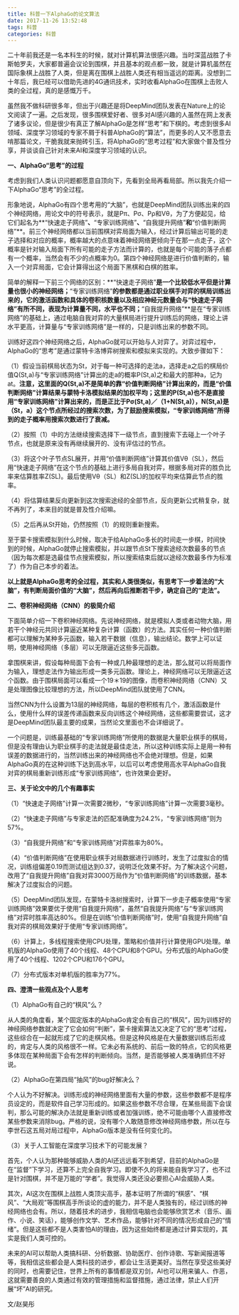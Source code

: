 ```yaml
---
title: 科普一下AlphaGo的论文算法
date: 2017-11-26 13:52:48
tags: 科普
categories: 科普
---
```


二十年前我还是一名本科生的时候，就对计算机算法很感兴趣。当时深蓝战胜了卡斯帕罗夫，大家都普遍会议论到围棋，并且基本的观点都一致，就是计算机虽然在国际象棋上战胜了人类，但是离在围棋上战胜人类还有相当遥远的距离。没想到二十年后，我已经可以借助先进的4G通讯技术，实时收看AlphaGo在围棋上击败人类的全过程，真的是感慨万千。

虽然我不做科研很多年，但出于兴趣还是将DeepMind团队发表在Nature上的论文阅读了一遍。之后发现，很多围棋爱好者、很多对AI感兴趣的人虽然在网上发表了诸多议论，但是很少有真正了解AlphaGo是怎样“思考”和下棋的。考虑到很多AI领域、深度学习领域的专家不屑于科普AlphaGo的“算法”，而更多的人又不愿意去啃那篇论文，干脆我就来抛砖引玉，将AlphaGo的“思考过程”和大家做个普及性分享，并谈谈自己针对未来AI和深度学习领域的认识。

**一、AlphaGo“思考”的过程**

考虑到我们人类认识问题都愿意自顶向下，先看到全局再看局部。所以我先介绍一下AlphaGo“思考”的全过程。

形象地说，AlphaGo有四个思考用的“大脑”，也就是DeepMind团队训练出来的四个神经网络，用论文中的符号表示，就是Pπ、Pσ、Pρ和Vθ，为了方便起见，给它们起名为**“快速走子网络”**、**“专家训练网络”**、**“自我提升网络”**和**“价值判断网络”**。前三个神经网络都以当前围棋对弈局面为输入，经过计算后输出可能的走子选择和对应的概率，概率越大的点意味着神经网络更倾向于在那一点走子，这个概率是针对输入局面下所有可能的走子方法而计算的，也就是每个可能的落子点都有一个概率，当然会有不少的点概率为0。第四个神经网络是进行价值判断的，输入一个对弈局面，它会计算得出这个局面下黑棋和白棋的胜率。

简单的解释一下前三个网络的区别：**“快速走子网络”**是一个比较低水平但是计算量也很小的神经网络；**“专家训练网络”**的参数都是通过职业棋手对弈的棋局训练出来的，它的激活函数和具体的卷积核数量以及相应神经元数量会与“快速走子网络”有所不同，表现为计算量不同，水平也不同；**“自我提升网络”**是在“专家训练网络”的基础上，通过电脑自我对弈的大量棋局进行提升训练后的网络，理论上讲水平更高，计算量与“专家训练网络”是一样的，只是训练出来的参数不同。

训练好这四个神经网络之后，AlphaGo就可以开始与人对弈了。对弈过程中，AlphaGo的“思考”是通过蒙特卡洛博弈树搜索和模拟来实现的。大致步骤如下：

（1）假设当前棋局状态为St，对于每一种可选择的走法a，选择走a之后的棋局价值Q(St,a)与“专家训练网络”计算出的走a的概率P(St,a)之和最大的那种a，记为at。**注意，这里面的Q(St,a)不是简单的靠“价值判断网络”计算出来的，而是“价值判断网络”计算结果与蒙特卡洛模拟结果的加权平均；这里的P(St,a)也不是直接用“专家训练网络”计算出来的，而是正比于Pσ(St,a)／（1+N(St,a)），N(St,a)是（St，a）这个节点所经过的搜索次数，为了鼓励搜索模拟，“专家训练网络”所得到的走子概率用搜索次数进行了衰减。**

（2）按照（1）中的方法继续搜索选择下一级节点，直到搜索下去碰上一个叶子节点，也就是原来没有再继续展开的、没有评估过的节点。

（3）将这个叶子节点SL展开，并用“价值判断网络”计算其价值Vθ（SL），然后用“快速走子网络”在这个节点的基础上进行多局自我对弈，根据多局对弈的胜负比率来估算胜率Z(SL)。最后使用Vθ（SL）和Z(SL)的加权平均来估算此节点的胜率。

（4）将估算结果反向更新到这次搜索途经的全部节点，反向更新公式稍复杂，就不再列了，本来目的就是普及性介绍嘛。

（5）之后再从St开始，仍然按照（1）的规则重新搜索。

至于蒙卡搜索模拟到什么时候，取决于给AlphaGo多长的时间走一步棋，时间快到的时候，AlphaGo就停止搜索模拟，并以跟节点St下搜索途经次数最多的节点（因为每次都是选最佳节点搜索模拟，所以搜索结束后就以途经次数最多作为标准了）作为自己本步的着法。

**以上就是AlphaGo思考的全过程，其实和人类很类似，有思考下一步着法的“大脑”，有判断局面价值的“大脑”，然后再向后推断若干步，确定自己的“走法”。**

**二、卷积神经网络（CNN）的极简介绍**

下面简单介绍一下卷积神经网络。先说神经网络，就是模拟人类或者动物大脑，用若干个神经元共同计算逼近某种复杂计算（函数）的方法。其实任何一种价值判断都可以理解为某种多元函数，输入若干数据（信息），输出结论。数学上可以证明，使用神经网络（多层）可以无限逼近这些多元函数。

拿围棋来讲，假设每种局面下会有一种或几种最理想的走法，那么就可以将局面作为输入，理想走法作为输出形成一类多元函数。理论上，神经网络可以无限逼近这个函数。由于围棋局面可以看成一个19＊19的图像，而卷积神经网络（CNN）又是处理图像比较理想的方法，所以DeepMind团队就使用了CNN。

当然CNN为什么设置为13层的神经网络，每层的卷积核有几个，激活函数是什么，使用什么样的误差传递函数来反向训练这个神经网络，这些都需要尝试，这才是DeepMind团队最主要的成果，当然论文里面也不会详细说了。

一个问题是，训练最基础的“专家训练网络”所使用的数据是大量职业棋手的棋局，但是没有理由认为职业棋手的走法就是最佳走法，所以这种训练实际上是用一种有误差的数据进行的，当然训练出来的神经网络也不会绝对理想。但是，如果AlphaGo真的在这种训练下达到高水平，以后可以考虑使用高水平AlphaGo自我对弈的棋局重新训练形成“专家训练网络”，也许效果会更好。

**三、关于论文中的几个有趣事实**

（1）“快速走子网络”计算一次需要2微秒，“专家训练网络”计算一次需要3毫秒。

（2）“快速走子网络”与专家走法的匹配准确度为24.2%，“专家训练网络”则为57%。

（3）“自我提升网络”和“专家训练网络”对弈胜率为80%。

（4）“价值判断网络”在使用职业棋手对局数据进行训练时，发生了过度拟合的情况，训练组偏差0.19而测试组达到0.37，说明泛化效果不好。为了解决这个问题，改用了“自我提升网络”自我对弈3000万局作为“价值判断网络”的训练数据，基本解决了过度拟合的问题。

（5）DeepMind团队发现，在蒙特卡洛树搜索时，计算下一步走子概率使用“专家训练网络”效果要优于使用“自我提升网络”，虽然“自我提升网络”与“专家训练网络”对弈时胜率高达80%。但是在训练“价值判断网络”时，使用“自我提升网络”自我对弈的棋局效果好于使用“专家训练网络”。

（6）计算上，多线程搜索使用CPU处理，策略和价值并行计算使用GPU处理。单机版的AlphaGo使用了40个线程、48个CPU和8个GPU。分布式版的AlphaGo使用了40个线程、1202个CPU和176个GPU。

（7）分布式版本对单机版的胜率为77%。

**四、澄清一些观点及个人思考**

（1）AlphaGo有自己的“棋风”么？

从人类的角度看，某个固定版本的AlphaGo肯定会有自己的“棋风”，因为训练好的神经网络参数就决定了它会如何“判断”，蒙卡搜索算法又决定了它的“思考”过程，这些综合在一起就形成了它的走棋风格。但是这种风格是在大量数据训练后形成的，肯定与人类的风格很不一样。它未必有系统的、前后一致的特点，它的风格更多体现在某种局面下会有怎样的判断倾向。当然，是否能够被人类准确抓住不好说。

（2）AlphaGo在第四局“抽风”的bug好解决么？

个人认为不好解决。训练形成的神经网络里面有大量的参数，这些参数都不是程序员设定的，而是软件自己学习形成的。如果这些参数不尽合理，在某些局面下会误判，那么可能的解决办法就是重新训练或者加强训练，绝不可能由哪个人直接修改某些参数来消除bug。严格的说，没有哪个人敢随意修改神经网络参数，所以在与李世石这五局对局过程中，AlphaGo版本是没有任何变化的。

（3）关于人工智能在深度学习技术下的可能发展？

首先，个人认为那种能够威胁人类的AI还远远看不到希望，目前的AlphaGo是在“监督”下学习，还算不上完全自我学习。即使不久的将来能自我学习了，也不过是针对围棋，并不是万能的“学者”。我觉得人类还没必要担心AI会威胁人类。

其次，AI这次在围棋上战胜人类顶尖高手，基本证明了所谓的“棋感”、“棋风”、“大局观”等围棋高手所谈论的虚的能力，并不是人类独有的，经过训练的神经网络也会有。所以，随着技术的进步，我相信电脑也会能够欣赏艺术（音乐、画作、小说、笑话），能够创作文学、艺术作品，能够针对不同的情况形成自己的“情绪”。但是这些都不是人类害怕AI的理由，因为这些始终都是通过计算实现的，其实是我们人类可控的。

未来的AI可以帮助人类搞科研、分析数据、协助医疗、创作诗歌、写新闻报道等等，我相信这些都会是人类科技的进步，都会让生活更美好。当然在享受这些美好的同时，也需要记住，世界上所有的事情都是双刃剑，AI也可以用来骗人、作恶，这就需要善良的人类通过有效的管理措施和监督措施，通过法律，禁止人们开展“坏”AI的研究。

文/赵昊彤